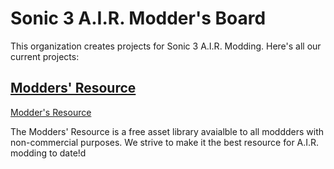 # Sonic 3 A.I.R. Modder's Board
This organization creates projects for Sonic 3 A.I.R. Modding. Here's all our current projects:

## [Modders' Resource](https://github.com/Sonic-3-AIR-Modders-Board/3AIR-Mod-Resources)
[Modder's Resource](https://repository-images.githubusercontent.com/453161052/83fe5122-09f2-4696-93b5-f2f7e97f37ff)

The Modders' Resource is a free asset library avaialble to all moddders with non-commercial purposes. We strive to make it the best resource for A.I.R. modding to date!d
